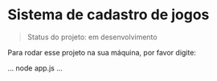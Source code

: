 <h1>Sistema de cadastro de jogos</h1>

> Status do projeto: em desenvolvimento

Para rodar esse projeto na sua máquina, por favor digite:

...
node app.js
...
